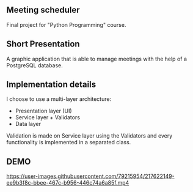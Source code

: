## Meeting scheduler
Final project for "Python Programming" course.

## Short Presentation
A graphic application that is able to manage meetings with the help of a PostgreSQL database.

## Implementation details
I choose to use a multi-layer architecture:
* Presentation layer (UI)
* Service layer + Validators
* Data layer


Validation is made on Service layer using the Validators and every functionality is implemented in a separated class.

## DEMO
https://user-images.githubusercontent.com/79215954/217622149-ee9b3f8c-bbee-467c-b956-446c74a6a85f.mp4

